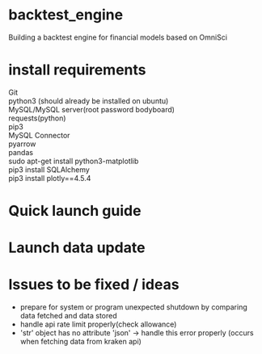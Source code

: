 # backtest_engine
Building a backtest engine for financial models based on OmniSci

# install requirements
Git  
python3 (should already be installed on ubuntu)  
MySQL/MySQL server(root password bodyboard)  
requests(python)  
pip3  
MySQL Connector  
pyarrow  
pandas  
sudo apt-get install python3-matplotlib  
pip3 install SQLAlchemy  
pip3 install plotly==4.5.4  

# Quick launch guide  

# Launch data update  

# Issues to be fixed / ideas  
- prepare for system or program unexpected shutdown by comparing data fetched and data stored  
- handle api rate limit properly(check allowance)  
- 'str' object has no attribute 'json' -> handle this error properly (occurs when fetching data from kraken api)